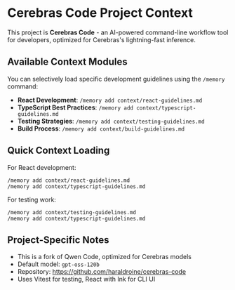 # Cerebras Code Project Context

This project is **Cerebras Code** - an AI-powered command-line workflow tool for developers, optimized for Cerebras's lightning-fast inference.

## Available Context Modules

You can selectively load specific development guidelines using the `/memory` command:

- **React Development**: `/memory add context/react-guidelines.md`
- **TypeScript Best Practices**: `/memory add context/typescript-guidelines.md`  
- **Testing Strategies**: `/memory add context/testing-guidelines.md`
- **Build Process**: `/memory add context/build-guidelines.md`

## Quick Context Loading

For React development:
```
/memory add context/react-guidelines.md
/memory add context/typescript-guidelines.md
```

For testing work:
```
/memory add context/testing-guidelines.md
/memory add context/typescript-guidelines.md
```

## Project-Specific Notes

- This is a fork of Qwen Code, optimized for Cerebras models
- Default model: `gpt-oss-120b`
- Repository: https://github.com/haraldroine/cerebras-code
- Uses Vitest for testing, React with Ink for CLI UI